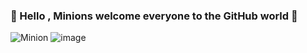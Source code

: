 ### 👋 Hello , Minions welcome everyone to the GitHub world 👋
![Minion](https://octodex.github.com/images/minion.png)
![image](https://i.pinimg.com/originals/33/72/a4/3372a43626ac121c4a7f9b7306e95e75.gif) 

<!--
**Dayu0815/Dayu0815** is a ✨ _special_ ✨ repository because its `README.md` (this file) appears on your GitHub profile.

Here are some ideas to get you started:

- 🔭 I’m currently working on ...
- 🌱 I’m currently learning ...
- 👯 I’m looking to collaborate on ...
- 🤔 I’m looking for help with ...
- 💬 Ask me about ...
- 📫 How to reach me: ...
- 😄 Pronouns: ...
- ⚡ Fun fact: ...
-->
